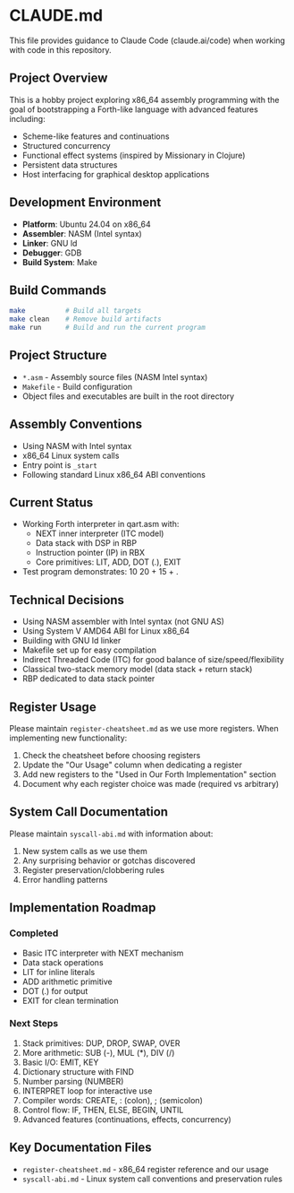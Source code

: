 # CLAUDE.md

This file provides guidance to Claude Code (claude.ai/code) when working with code in this repository.

## Project Overview

This is a hobby project exploring x86_64 assembly programming with the goal of bootstrapping a Forth-like language with advanced features including:
- Scheme-like features and continuations
- Structured concurrency
- Functional effect systems (inspired by Missionary in Clojure)
- Persistent data structures
- Host interfacing for graphical desktop applications

## Development Environment

- **Platform**: Ubuntu 24.04 on x86_64
- **Assembler**: NASM (Intel syntax)
- **Linker**: GNU ld
- **Debugger**: GDB
- **Build System**: Make

## Build Commands

```bash
make          # Build all targets
make clean    # Remove build artifacts
make run      # Build and run the current program
```

## Project Structure

- `*.asm` - Assembly source files (NASM Intel syntax)
- `Makefile` - Build configuration
- Object files and executables are built in the root directory

## Assembly Conventions

- Using NASM with Intel syntax
- x86_64 Linux system calls
- Entry point is `_start`
- Following standard Linux x86_64 ABI conventions

## Current Status

- Working Forth interpreter in qart.asm with:
  - NEXT inner interpreter (ITC model)
  - Data stack with DSP in RBP
  - Instruction pointer (IP) in RBX
  - Core primitives: LIT, ADD, DOT (.), EXIT
- Test program demonstrates: 10 20 + 15 + .

## Technical Decisions

- Using NASM assembler with Intel syntax (not GNU AS)
- Using System V AMD64 ABI for Linux x86_64
- Building with GNU ld linker
- Makefile set up for easy compilation
- Indirect Threaded Code (ITC) for good balance of size/speed/flexibility
- Classical two-stack memory model (data stack + return stack)
- RBP dedicated to data stack pointer

## Register Usage

Please maintain `register-cheatsheet.md` as we use more registers. When implementing new functionality:
1. Check the cheatsheet before choosing registers
2. Update the "Our Usage" column when dedicating a register
3. Add new registers to the "Used in Our Forth Implementation" section
4. Document why each register choice was made (required vs arbitrary)

## System Call Documentation

Please maintain `syscall-abi.md` with information about:
1. New system calls as we use them
2. Any surprising behavior or gotchas discovered
3. Register preservation/clobbering rules
4. Error handling patterns

## Implementation Roadmap

### Completed
- Basic ITC interpreter with NEXT mechanism
- Data stack operations
- LIT for inline literals
- ADD arithmetic primitive
- DOT (.) for output
- EXIT for clean termination

### Next Steps
1. Stack primitives: DUP, DROP, SWAP, OVER
2. More arithmetic: SUB (-), MUL (*), DIV (/)
3. Basic I/O: EMIT, KEY
4. Dictionary structure with FIND
5. Number parsing (NUMBER)
6. INTERPRET loop for interactive use
7. Compiler words: CREATE, : (colon), ; (semicolon)
8. Control flow: IF, THEN, ELSE, BEGIN, UNTIL
9. Advanced features (continuations, effects, concurrency)

## Key Documentation Files

- `register-cheatsheet.md` - x86_64 register reference and our usage
- `syscall-abi.md` - Linux system call conventions and preservation rules